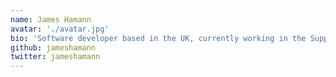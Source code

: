 ```yaml
---
name: James Hamann
avatar: './avatar.jpg'
bio: 'Software developer based in the UK, currently working in the Supply Chain and Logisitcs field. I enjoy baking, gardening, experimenting with new tech, writing and producing music.'
github: jameshamann
twitter: jameshamann
---
```

